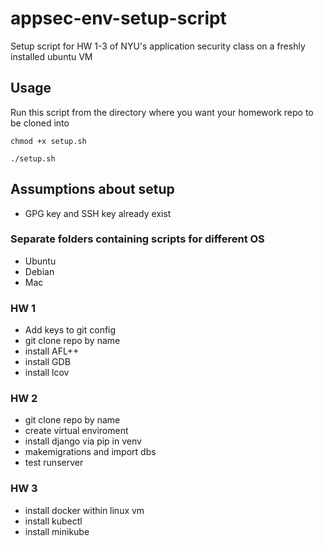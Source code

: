 # appsec-env-setup-script
Setup script for HW 1-3 of NYU's application security class on a freshly installed ubuntu VM

## Usage
Run this script from the directory where you want your homework repo to be cloned into

`chmod +x setup.sh`

`./setup.sh`

## Assumptions about setup

- GPG key and SSH key already exist

### Separate folders containing scripts for different OS 
- Ubuntu
- Debian 
- Mac 

### HW 1  
- Add keys to git config
- git clone repo by name  
- install AFL++ 
- install GDB 
- install lcov

### HW 2
- git clone repo by name 
- create virtual enviroment
- install django via pip in venv
- makemigrations and import dbs 
- test runserver  

### HW 3
- install docker within linux vm  
- install kubectl 
- install minikube

